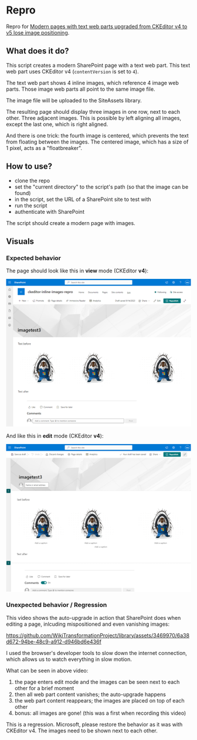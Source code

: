 # Repro

Repro for [Modern pages with text web parts upgraded from CKEditor v4 to v5 lose image positioning](https://techcommunity.microsoft.com/t5/sharepoint-developer/modern-pages-with-text-web-parts-upgraded-from-ckeditor-v4-to-v5/m-p/3927312).

## What does it do?

This script creates a modern SharePoint page with a text web part. This text web part uses CKEditor v4 (`contentVersion` is set to `4`).

The text web part shows 4 inline images, which reference 4 image web parts. Those image web parts all point to the same image file.

The image file will be uploaded to the SiteAssets library.

The resulting page should display three images in one row, next to each other. Three adjacent images. This is possible by left aligning all images, except the last one, which is right aligned.

And there is one trick: the fourth image is centered, which prevents the text from floating between the images. The centered image, which has a size of 1 pixel, acts as a "floatbreaker".

## How to use?

* clone the repo
* set the "current directory" to the script's path (so that the image can be found)
* in the script, set the URL of a SharePoint site to test with
* run the script
* authenticate with SharePoint

The script should create a modern page with images.

## Visuals

### Expected behavior

The page should look like this in **view** mode (CKEditor **v4**):

![Page in view mode](https://github.com/WikiTransformationProject/library/blob/main/issue-related/ckeditor/inline-images/images/page-view-mode.png)

And like this in **edit** mode (CKEditor **v4**):

![Page in edit mode](https://github.com/WikiTransformationProject/library/blob/main/issue-related/ckeditor/inline-images/images/page-edit-mode.png)

### Unexpected behavior / Regression

This video shows the auto-upgrade in action that SharePoint does when editing a page, inlcuding mispositioned and even vanishing images:

https://github.com/WikiTransformationProject/library/assets/3469970/6a38d672-94be-48c9-a912-d946bd6e436f


I used the browser's developer tools to slow down the internet connection, which allows us to watch everything in slow motion.

What can be seen in above video:

1. the page enters edit mode and the images can be seen next to each other for a brief moment
2. then all web part content vanishes; the auto-upgrade happens
3. the web part content reappears; the images are placed on top of each other
4. bonus: all images are gone! (this was a first when recording this video)

This is a regression. Microsoft, please restore the behavior as it was with CKEditor v4. The images need to be shown next to each other.
